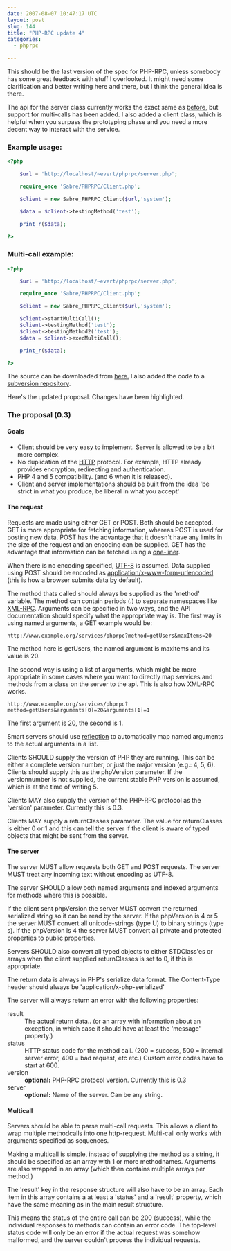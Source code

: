 ```yaml
---
date: 2007-08-07 10:47:17 UTC
layout: post
slug: 144
title: "PHP-RPC update 4"
categories:
  - phprpc

---
```

<p>This should be the last version of the spec for PHP-RPC, unless somebody has some great feedback with stuff I overlooked. It might need some clarification and better writing here and there, but I think the general idea is there.</p>

<p>The api for the server class currently works the exact same as <a href="http://www.rooftopsolutions.nl/article/141">before</a>, but support for multi-calls has been added. I also added a client class, which is helpful when you surpass the prototyping phase and you need a more decent way to interact with the service.</p>

<h3>Example usage:</h3>

```php
<?php

    $url = 'http://localhost/~evert/phprpc/server.php';

    require_once 'Sabre/PHPRPC/Client.php';

    $client = new Sabre_PHPRPC_Client($url,'system');

    $data = $client->testingMethod('test');

    print_r($data);

?>
```

<h3>Multi-call example:</h3>

```php
<?php

    $url = 'http://localhost/~evert/phprpc/server.php';

    require_once 'Sabre/PHPRPC/Client.php';

    $client = new Sabre_PHPRPC_Client($url,'system');

    $client->startMultiCall();
    $client->testingMethod('test');
    $client->testingMethod2('test');
    $data = $client->execMultiCall();

    print_r($data);

?>
```

<p>The source can be downloaded from <a href="http://www.rooftopsolutions.nl/code/?a=d&p=PHPRPC">here.</a> I also added the code to a <a href="http://svn.filemobile.com/phprpc/trunk/">subversion repository</a>.</p>

<p>Here's the updated proposal. Changes have been highlighted.</p>

<h3>The proposal (0.3)</h3>

<h4>Goals</h4>
<ul>
  <li>Client should be very easy to implement. Server is allowed to be a bit more complex.</li>
  <li>No duplication of the <a href="http://www.w3.org/Protocols/rfc2616/rfc2616.html">HTTP</a> protocol. For example, HTTP already provides encryption, redirecting and authentication.</li>
  <li class="highlight">PHP 4 and 5 compatibility. (and 6 when it is released).</li>
  <li>Client and server implementations should be built from the idea 'be strict in what you produce, be liberal in what you accept'</li>
</ul>

<h4>The request</h4>

<p>Requests are made using either GET or POST. Both should be accepted. GET is more appropriate for fetching information, whereas POST is used for posting new data. POST has the advantage that it doesn't have any limits in the size of the request and an encoding can be supplied. GET has the advantage that information can be fetched using a <a href="http://www.php.net/file_get_contents">one-liner</a>.</p>

<p>When there is no encoding specified, <a href="http://en.wikipedia.org/wiki/UTF-8">UTF-8</a> is assumed. Data supplied using POST should be encoded as <a href="http://www.w3.org/TR/html4/interact/forms.html#h-17.13.4.1">application/x-www-form-urlencoded</a> (this is how a browser submits data by default).</p>

<p>The method thats called should always be supplied as the 'method' variable. The method can contain periods (.) to separate namespaces like <a href="http://www.xmlrpc.com/spec">XML-RPC</a>. Arguments can be specified in two ways, and the API documentation should specify what the appropriate way is. The first way is using named arguments, a GET example would be:</p>

```
http://www.example.org/services/phprpc?method=getUsers&maxItems=20
```

<p>The method here is getUsers, the named argument is maxItems and its value is 20.</p>

<p>The second way is using a list of arguments, which might be more appropriate in some cases where you want to directly map services and methods from a class on the server to the api. This is also how XML-RPC works.</p>

```
http://www.example.org/services/phprpc?method=getUsers&arguments[0]=20&arguments[1]=1
```

<p>The first argument is 20, the second is 1.</p>

<p>Smart servers should use <a href="http://ca.php.net/language.oop5.reflection">reflection</a> to automatically map named arguments to the actual arguments in a list.</p>

<p>Clients SHOULD supply the version of PHP they are running. This can be either a complete version number, or just the major version (e.g.: 4, 5, 6). Clients should supply this as the phpVersion parameter. If the versionnumber is not supplied, the current stable PHP version is assumed, which is at the time of writing 5.</p>

<p>Clients MAY also supply the version of the PHP-RPC protocol as the 'version' parameter. Currently this is <span class="highlight">0.3</span>.</p>

<p>Clients MAY supply a returnClasses parameter. The value for returnClasses is either 0 or 1 and this can tell the server if the client is aware of typed objects that might be sent from the server.</p>

<h4>The server</h4>

<p>The server MUST allow requests both GET and POST requests. The server MUST treat any incoming text without encoding as UTF-8.</p>

<p>The server SHOULD allow both named arguments and indexed arguments for methods where this is possible.</p> 

<p>If the client sent phpVersion the server MUST convert the returned serialized string so it can be read by the server. If the phpVersion is 4 or 5 the server MUST convert all unicode-strings (type U) to binary strings (type s). If the phpVersion is 4 the server MUST convert all private and protected properties to public properties.</p>

<p>Servers SHOULD also convert all typed objects to either STDClass'es or arrays when the client supplied returnClasses is set to 0, if this is appropriate.</p>

<p>The return data is always in PHP's serialize data format. The Content-Type header should always be 'application/x-php-serialized'</p>

<p>
The server will always return an error with the following properties:
</p>

<dl>
  <dt>result</dt>
  <dd>The actual return data.. (or an array with information about an exception, in which case it should have at least the 'message' property.)</dd>
  <dt>status</dt>
  <dd>HTTP status code for the method call. (200 = success, 500 = internal server error, 400 = bad request, etc etc.) Custom error codes have to start at 600.</dd>
  <dt>version</dt>
  <dd><strong>optional:</strong> PHP-RPC protocol version. Currently this is <span class="highlight">0.3</span></dd>
  <dt>server</dt>
  <dd><strong>optional:</strong> Name of the server. Can be any string.</dd>
</dl>

<div class="highlight">

<h4>Multicall</h4>

<p>Servers should be able to parse multi-call requests. This allows a client to wrap multiple methodcalls into one http-request. Multi-call only works with arguments specified as sequences.</p>

<p>Making a multicall is simple, instead of supplying the method as a string, it should be specified as an array with 1 or more methodnames. Arguments are also wrapped in an array (which then contains multiple arrays per method.)</p>

<p>The 'result' key in the response structure will also have to be an array. Each item in this array contains a at least a 'status' and a 'result' property, which have the same meaning as in the main result structure.</p>

<p>This means the status of the entire call can be 200 (success), while the individual responses to methods can contain an error code. The top-level status code will only be an error if the actual request was somehow malformed, and the server couldn't process the individual requests.</p>

</div>
